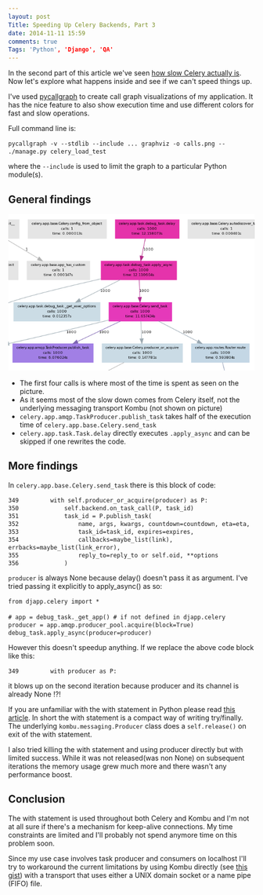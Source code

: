 ```yaml
---
layout: post
Title: Speeding Up Celery Backends, Part 3
date: 2014-11-11 15:59
comments: true
Tags: 'Python', 'Django', 'QA'
---
```


In the second part of this article we've seen 
[how slow Celery actually is](/blog/2014/11/07/speeding-up-celery-backends-part-2/).
Now let's explore what happens inside and see if we can't speed things up.

I've used [pycallgraph](http://pycallgraph.slowchop.com/en/latest/) to create
call graph visualizations of my application. It has the nice feature to also show
execution time and use different colors for fast and slow operations.

Full command line is:

    pycallgraph -v --stdlib --include ... graphviz -o calls.png -- ./manage.py celery_load_test

where the `--include` is used to limit the graph to a particular Python module(s).

General findings
----------------

![call graph](/images/celery/general.png "call graph")

* The first four calls is where most of the time is spent as seen on the picture. 
* As it seems most of the slow down comes from Celery itself, not the underlying messaging
transport Kombu (not shown on picture)
* `celery.app.amqp.TaskProducer.publish_task` takes half of the execution time of
`celery.app.base.Celery.send_task`
* `celery.app.task.Task.delay` directly executes `.apply_async` and can be skipped if one
rewrites the code.


More findings
-------------

In `celery.app.base.Celery.send_task` there is this block of code:

    349         with self.producer_or_acquire(producer) as P:
    350             self.backend.on_task_call(P, task_id)
    351             task_id = P.publish_task(
    352                 name, args, kwargs, countdown=countdown, eta=eta,
    353                 task_id=task_id, expires=expires,
    354                 callbacks=maybe_list(link), errbacks=maybe_list(link_error),
    355                 reply_to=reply_to or self.oid, **options
    356             )


`producer` is always None because delay() doesn't pass it as argument.
I've tried passing it explicitly to apply_async() as so:

    from djapp.celery import *

    # app = debug_task._get_app() # if not defined in djapp.celery
    producer = app.amqp.producer_pool.acquire(block=True)
    debug_task.apply_async(producer=producer)


However this doesn't speedup anything. If we replace the above code block like this:

    349         with producer as P:

it blows up on the second iteration because producer and its channel is already None !?!

If you are unfamiliar with the with statement in Python please read
[this article](http://effbot.org/zone/python-with-statement.htm). In short the with statement is
a compact way of writing try/finally. The underlying `kombu.messaging.Producer` class does a
`self.release()` on exit of the with statement.


I also tried killing the with statement and using producer directly but with limited success. While
it was not released(was non None) on subsequent iterations the memory usage grew much more and there
wasn't any performance boost.

Conclusion
----------

The with statement is used throughout both Celery and Kombu and I'm not at all sure if
there's a mechanism for keep-alive connections. My time constraints are limited and I'll probably
not spend anymore time on this problem soon.

Since my use case involves task producer and consumers on localhost I'll try to workaround the
current limitations by using Kombu directly 
(see [this gist](https://gist.github.com/atodorov/2bc1fcd34531ad260ed7)) with a transport that
uses either a UNIX domain socket or a name pipe (FIFO) file.


